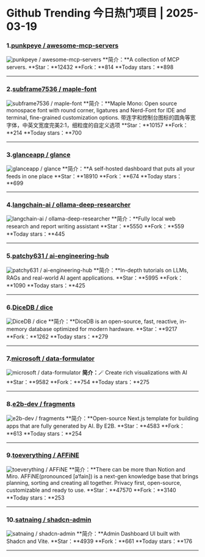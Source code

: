 # Github Trending 今日热门项目 | 2025-03-19
### 1.[punkpeye / awesome-mcp-servers](https://github.com/punkpeye/awesome-mcp-servers)

![punkpeye / awesome-mcp-servers](https://opengraph.githubassets.com/1ee9b7de9909afc16cd11ee47eec6d799977ce927a38d60d0167a2a479513b85/punkpeye/awesome-mcp-servers)
**简介：**A collection of MCP servers.
**Star：**12432
**Fork：**814
**Today stars：**898

---

### 2.[subframe7536 / maple-font](https://github.com/subframe7536/maple-font)

![subframe7536 / maple-font](https://repository-images.githubusercontent.com/479451389/00c67e39-1c75-43d6-8e0e-b0b831c0cb85)
**简介：**Maple Mono: Open source monospace font with round corner, ligatures and Nerd-Font for IDE and terminal, fine-grained customization options. 带连字和控制台图标的圆角等宽字体，中英文宽度完美2:1，细粒度的自定义选项
**Star：**10157
**Fork：**214
**Today stars：**700

---

### 3.[glanceapp / glance](https://github.com/glanceapp/glance)

![glanceapp / glance](https://repository-images.githubusercontent.com/792861139/3559b51f-85bc-4ca1-93a6-76d0be4dca32)
**简介：**A self-hosted dashboard that puts all your feeds in one place
**Star：**18910
**Fork：**674
**Today stars：**699

---

### 4.[langchain-ai / ollama-deep-researcher](https://github.com/langchain-ai/ollama-deep-researcher)

![langchain-ai / ollama-deep-researcher](https://opengraph.githubassets.com/6c074bde531be448a31100123597eebaab18dc73dd9e43edfaf8cf58853e667d/langchain-ai/ollama-deep-researcher)
**简介：**Fully local web research and report writing assistant
**Star：**5550
**Fork：**559
**Today stars：**445

---

### 5.[patchy631 / ai-engineering-hub](https://github.com/patchy631/ai-engineering-hub)

![patchy631 / ai-engineering-hub](https://opengraph.githubassets.com/2303208df7f13d70e3a013287cdccff806420dde22336ff825783e5b75135a28/patchy631/ai-engineering-hub)
**简介：**In-depth tutorials on LLMs, RAGs and real-world AI agent applications.
**Star：**5995
**Fork：**1090
**Today stars：**425

---

### 6.[DiceDB / dice](https://github.com/DiceDB/dice)

![DiceDB / dice](https://opengraph.githubassets.com/81d4f94c9a20b2da2b2a00c570da575337bc54284ce52771317fdbd74bc85f9d/DiceDB/dice)
**简介：**DiceDB is an open-source, fast, reactive, in-memory database optimized for modern hardware.
**Star：**9217
**Fork：**1262
**Today stars：**279

---

### 7.[microsoft / data-formulator](https://github.com/microsoft/data-formulator)

![microsoft / data-formulator](https://opengraph.githubassets.com/ca4a7a45349c152523512dd397e6c4d72f24c9ffe4abd14c2fd91afd7d64be98/microsoft/data-formulator)
**简介：**🪄 Create rich visualizations with AI
**Star：**9582
**Fork：**754
**Today stars：**275

---

### 8.[e2b-dev / fragments](https://github.com/e2b-dev/fragments)

![e2b-dev / fragments](https://opengraph.githubassets.com/9ddba95bb79312ebae7ff6b5f71a38e6cc37ce157c6498658c572d7bb146cdb9/e2b-dev/fragments)
**简介：**Open-source Next.js template for building apps that are fully generated by AI. By E2B.
**Star：**4583
**Fork：**613
**Today stars：**254

---

### 9.[toeverything / AFFiNE](https://github.com/toeverything/AFFiNE)

![toeverything / AFFiNE](https://repository-images.githubusercontent.com/519859998/81557da6-35e0-421d-8ad7-ec0c7a4725d2)
**简介：**There can be more than Notion and Miro. AFFiNE(pronounced [ə‘fain]) is a next-gen knowledge base that brings planning, sorting and creating all together. Privacy first, open-source, customizable and ready to use.
**Star：**47570
**Fork：**3140
**Today stars：**253

---

### 10.[satnaing / shadcn-admin](https://github.com/satnaing/shadcn-admin)

![satnaing / shadcn-admin](https://opengraph.githubassets.com/f10bdb73a6a4348a0caf3827d41cb055101dc85d39f01ab0894cd08fe74a2ea9/satnaing/shadcn-admin)
**简介：**Admin Dashboard UI built with Shadcn and Vite.
**Star：**4939
**Fork：**661
**Today stars：**176

---

